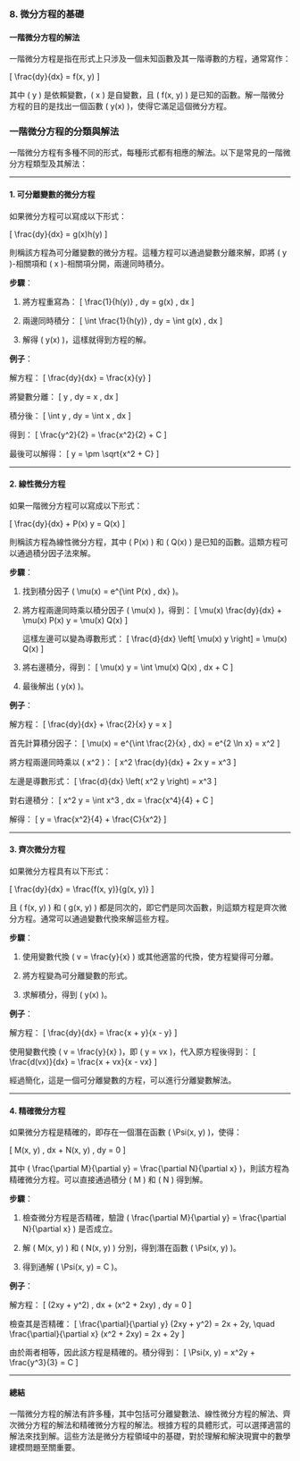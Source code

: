 ### **8. 微分方程的基礎**  
#### **一階微分方程的解法**

一階微分方程是指在形式上只涉及一個未知函數及其一階導數的方程，通常寫作：

\[
\frac{dy}{dx} = f(x, y)
\]

其中 \( y \) 是依賴變數，\( x \) 是自變數，且 \( f(x, y) \) 是已知的函數。解一階微分方程的目的是找出一個函數 \( y(x) \)，使得它滿足這個微分方程。

### **一階微分方程的分類與解法**

一階微分方程有多種不同的形式，每種形式都有相應的解法。以下是常見的一階微分方程類型及其解法：

---

#### **1. 可分離變數的微分方程**

如果微分方程可以寫成以下形式：

\[
\frac{dy}{dx} = g(x)h(y)
\]

則稱該方程為可分離變數的微分方程。這種方程可以通過變數分離來解，即將 \( y \)-相關項和 \( x \)-相關項分開，兩邊同時積分。

**步驟**：

1. 將方程重寫為：
   \[
   \frac{1}{h(y)} \, dy = g(x) \, dx
   \]
   
2. 兩邊同時積分：
   \[
   \int \frac{1}{h(y)} \, dy = \int g(x) \, dx
   \]
   
3. 解得 \( y(x) \)，這樣就得到方程的解。

**例子**：

解方程：
\[
\frac{dy}{dx} = \frac{x}{y}
\]

將變數分離：
\[
y \, dy = x \, dx
\]

積分後：
\[
\int y \, dy = \int x \, dx
\]

得到：
\[
\frac{y^2}{2} = \frac{x^2}{2} + C
\]

最後可以解得：
\[
y = \pm \sqrt{x^2 + C}
\]

---

#### **2. 線性微分方程**

如果一階微分方程可以寫成以下形式：

\[
\frac{dy}{dx} + P(x) y = Q(x)
\]

則稱該方程為線性微分方程，其中 \( P(x) \) 和 \( Q(x) \) 是已知的函數。這類方程可以通過積分因子法來解。

**步驟**：

1. 找到積分因子 \( \mu(x) = e^{\int P(x) \, dx} \)。
   
2. 將方程兩邊同時乘以積分因子 \( \mu(x) \)，得到：
   \[
   \mu(x) \frac{dy}{dx} + \mu(x) P(x) y = \mu(x) Q(x)
   \]
   
   這樣左邊可以變為導數形式：
   \[
   \frac{d}{dx} \left[ \mu(x) y \right] = \mu(x) Q(x)
   \]

3. 將右邊積分，得到：
   \[
   \mu(x) y = \int \mu(x) Q(x) \, dx + C
   \]

4. 最後解出 \( y(x) \)。

**例子**：

解方程：
\[
\frac{dy}{dx} + \frac{2}{x} y = x
\]

首先計算積分因子：
\[
\mu(x) = e^{\int \frac{2}{x} \, dx} = e^{2 \ln x} = x^2
\]

將方程兩邊同時乘以 \( x^2 \)：
\[
x^2 \frac{dy}{dx} + 2x y = x^3
\]

左邊是導數形式：
\[
\frac{d}{dx} \left( x^2 y \right) = x^3
\]

對右邊積分：
\[
x^2 y = \int x^3 \, dx = \frac{x^4}{4} + C
\]

解得：
\[
y = \frac{x^2}{4} + \frac{C}{x^2}
\]

---

#### **3. 齊次微分方程**

如果微分方程具有以下形式：

\[
\frac{dy}{dx} = \frac{f(x, y)}{g(x, y)}
\]

且 \( f(x, y) \) 和 \( g(x, y) \) 都是同次的，即它們是同次函數，則這類方程是齊次微分方程。通常可以通過變數代換來解這些方程。

**步驟**：

1. 使用變數代換 \( v = \frac{y}{x} \) 或其他適當的代換，使方程變得可分離。

2. 將方程變為可分離變數的形式。

3. 求解積分，得到 \( y(x) \)。

**例子**：

解方程：
\[
\frac{dy}{dx} = \frac{x + y}{x - y}
\]

使用變數代換 \( v = \frac{y}{x} \)，即 \( y = vx \)，代入原方程後得到：
\[
\frac{d(vx)}{dx} = \frac{x + vx}{x - vx}
\]

經過簡化，這是一個可分離變數的方程，可以進行分離變數解法。

---

#### **4. 精確微分方程**

如果微分方程是精確的，即存在一個潛在函數 \( \Psi(x, y) \)，使得：

\[
M(x, y) \, dx + N(x, y) \, dy = 0
\]

其中 \( \frac{\partial M}{\partial y} = \frac{\partial N}{\partial x} \)，則該方程為精確微分方程。可以直接通過積分 \( M \) 和 \( N \) 得到解。

**步驟**：

1. 檢查微分方程是否精確，驗證 \( \frac{\partial M}{\partial y} = \frac{\partial N}{\partial x} \) 是否成立。
   
2. 解 \( M(x, y) \) 和 \( N(x, y) \) 分別，得到潛在函數 \( \Psi(x, y) \)。

3. 得到通解 \( \Psi(x, y) = C \)。

**例子**：

解方程：
\[
(2xy + y^2) \, dx + (x^2 + 2xy) \, dy = 0
\]

檢查其是否精確：
\[
\frac{\partial}{\partial y} (2xy + y^2) = 2x + 2y, \quad \frac{\partial}{\partial x} (x^2 + 2xy) = 2x + 2y
\]

由於兩者相等，因此該方程是精確的。積分得到：
\[
\Psi(x, y) = x^2y + \frac{y^3}{3} = C
\]

---

#### **總結**

一階微分方程的解法有許多種，其中包括可分離變數法、線性微分方程的解法、齊次微分方程的解法和精確微分方程的解法。根據方程的具體形式，可以選擇適當的解法來找到解。這些方法是微分方程領域中的基礎，對於理解和解決現實中的數學建模問題至關重要。